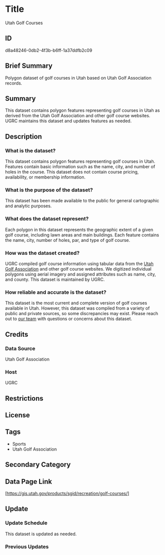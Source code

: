 # Title

Utah Golf Courses

## ID

d8a48246-0db2-4f3b-b6ff-1a37ddfb2c09

## Brief Summary

Polygon dataset of golf courses in Utah based on Utah Golf Association records.

## Summary

This dataset contains polygon features representing golf courses in Utah as derived from the Utah Golf Association and other golf course websites. UGRC maintains this dataset and updates features as needed.

## Description

### What is the dataset?

This dataset contains polygon features representing golf courses in Utah. Features contain basic information such as the name, city, and number of holes in the course. This dataset does not contain course pricing, availability, or membership information.

### What is the purpose of the dataset?

This dataset has been made available to the public for general cartographic and analytic purposes.

### What does the dataset represent?

Each polygon in this dataset represents the geographic extent of a given golf course, including lawn areas and main buildings. Each feature contains the name, city, number of holes, par, and type of golf course.

### How was the dataset created?

UGRC compiled golf course information using tabular data from the [Utah Golf Association](https://www.uga.org/) and other golf course websites. We digitized individual polygons using aerial imagery and assigned attributes such as name, city, and county. This dataset is maintained by UGRC.

### How reliable and accurate is the dataset?

This dataset is the most current and complete version of golf courses available in Utah. However, this dataset was compiled from a variety of public and private sources, so some discrepancies may exist. Please reach out to [our team](https://gis.utah.gov/contact/) with questions or concerns about this dataset.

## Credits

### Data Source

Utah Golf Association

### Host

UGRC

## Restrictions

## License

## Tags

- Sports
- Utah Golf Association

## Secondary Category

## Data Page Link

[https://gis.utah.gov/products/sgid/recreation/golf-courses/]

## Update

### Update Schedule

This dataset is updated as needed.

### Previous Updates
